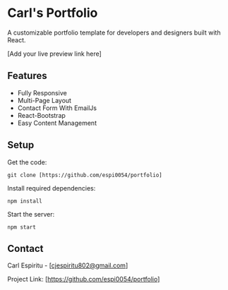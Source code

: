 # Carl's Portfolio

A customizable portfolio template for developers and designers built with React.

[Add your live preview link here]

## Features

- Fully Responsive
- Multi-Page Layout
- Contact Form With EmailJs
- React-Bootstrap
- Easy Content Management

## Setup

Get the code:

```
git clone [https://github.com/espi0054/portfolio]
```

Install required dependencies:

```
npm install
```

Start the server:

```
npm start
```

## Contact

Carl Espiritu - [cjespiritu802@gmail.com]

Project Link: [https://github.com/espi0054/portfolio]
